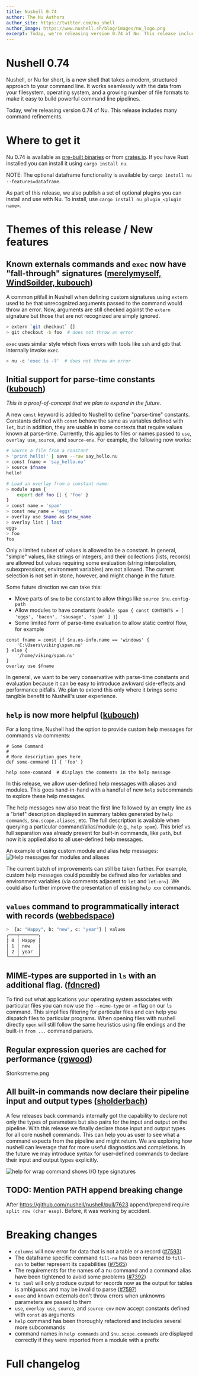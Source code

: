 ```yaml
---
title: Nushell 0.74
author: The Nu Authors
author_site: https://twitter.com/nu_shell
author_image: https://www.nushell.sh/blog/images/nu_logo.png
excerpt: Today, we're releasing version 0.74 of Nu. This release includes many command refinements.
---
```


# Nushell 0.74

Nushell, or Nu for short, is a new shell that takes a modern, structured approach to your command line. It works seamlessly with the data from your filesystem, operating system, and a growing number of file formats to make it easy to build powerful command line pipelines.

Today, we're releasing version 0.74 of Nu. This release includes many command refinements.

<!-- more -->

# Where to get it

Nu 0.74 is available as [pre-built binaries](https://github.com/nushell/nushell/releases/tag/0.74.0) or from [crates.io](https://crates.io/crates/nu). If you have Rust installed you can install it using `cargo install nu`.

NOTE: The optional dataframe functionality is available by `cargo install nu --features=dataframe`.

As part of this release, we also publish a set of optional plugins you can install and use with Nu. To install, use `cargo install nu_plugin_<plugin name>`.

# Themes of this release / New features

## Known externals commands and `exec` now have "fall-through" signatures ([merelymyself, WindSoilder, kubouch](https://github.com/nushell/nushell/pull/7527))

A common pitfall in Nushell when defining custom signatures using `extern` used to be that unrecognized arguments passed to the command would throw an error. Now, arguments are still checked against the `extern` signature but those that are not recognized are simply ignored.

```sh
> extern `git checkout` []
> git checkout -b foo  # does not throw an error
```

`exec` uses similar style which fixes errors with tools like `ssh` and `gdb` that internally invoke `exec`.

```sh
> nu -c 'exec ls -l'  # does not throw an error
```

## Initial support for parse-time constants ([kubouch](https://github.com/nushell/nushell/pull/7436))

_This is a proof-of-concept that we plan to expand in the future._

A new `const` keyword is added to Nushell to define "parse-time" constants. Constants defined with `const` behave the same as variables defined with `let`, but in addition, they are usable in some contexts that require values known at parse-time. Currently, this applies to files or names passed to `use`, `overlay use`, `source`, and `source-env`. For example, the following now works:

```sh
# Source a file from a constant
> 'print hello!' | save --raw say_hello.nu
> const fname = 'say_hello.nu'
> source $fname
hello!
```

```sh
# Load an overlay from a constant name:
> module spam {
	export def foo [] { 'foo' }
}
> const name = 'spam'
> const new_name = 'eggs'
> overlay use $name as $new_name
> overlay list | last
eggs
> foo
foo
```

Only a limited subset of values is allowed to be a constant. In general, "simple" values, like strings or integers, and their collections (lists, records) are allowed but values requiring some evaluation (string interpolation, subexpressions, environment variables) are not allowed. The current selection is not set in stone, however, and might change in the future.

Some future direction we can take this:

- Move parts of `$nu` to be constant to allow things like `source $nu.config-path`
- Allow modules to have constants (`module spam { const CONTENTS = [ 'eggs', 'bacon', 'sausage', 'spam' ] }`)
- Some limited form of parse-time evaluation to allow static control flow, for example

```
const fname = const if $nu.os-info.name == 'windows' {
    'C:\Users\viking\spam.nu'
} else {
    '/home/viking/spam.nu'
}
overlay use $fname
```

In general, we want to be very conservative with parse-time constants and evaluation because it can be easy to introduce awkward side-effects and performance pitfalls. We plan to extend this only where it brings some tangible benefit to Nushell's user experience.

## `help` is now more helpful ([kubouch](https://github.com/nushell/nushell/pull/7611))

For a long time, Nushell had the option to provide custom help messages for commands via comments:

```
# Some Command
#
# More description goes here
def some-command [] { 'foo' }

help some-command  # displays the comments in the help message
```

In this release, we allow user-defined help messages with aliases and modules. This goes hand-in-hand with a handful of new `help` subcommands to explore these help messages.

The help messages now also treat the first line followed by an empty line as a "brief" description displayed in summary tables generated by `help commands`, `$nu.scope.aliases`, etc. The full description is available when querying a particular command/alias/module (e.g., `help spam`). This brief vs. full separation was already present for built-in commands, like `path`, but now it is applied also to all user-defined help messages.

An example of using custom module and alias help messages:
![Help messages for modules and aliases](../assets/images/0_74_new_help.png)

The current batch of improvements can still be taken further. For example, custom help messages could possibly be defined also for variables and environment variables (via comments adjacent to `let` and `let-env`). We could also further improve the presentation of existing `help xxx` commands.

## `values` command to programmatically interact with records ([webbedspace](https://github.com/nushell/nushell/pull/7583))

```sh
>  {a: "Happy", b: "new", c: "year"} | values
╭───┬───────╮
│ 0 │ Happy │
│ 1 │ new   │
│ 2 │ year  │
╰───┴───────╯
```

## MIME-types are supported in `ls` with an additional flag. ([fdncred](https://github.com/nushell/nushell/pull/7616))

To find out what applications your operating system associates with particular files you can now use the `--mime-type` or `-m` flag on our `ls` command.
This simplifies filtering for particular files and can help you dispatch files to particular programs.
When opening files with nushell directly `open` will still follow the same heuristics using file endings and the built-in `from ...` command parsers.

## Regular expression queries are cached for performance ([rgwood](https://github.com/nushell/nushell/pull/7587))

Stonksmeme.png

## All built-in commands now declare their pipeline input and output types ([sholderbach](https://github.com/nushell/nushell/pull/7532))

A few releases back commands internally got the capability to declare not only the types of parameters but also pairs for the input and output on the pipeline.
With this release we finally declare those input and output types for all core nushell commands.
This can help you as user to see what a command expects from the pipeline and might return.
We are exploring how nushell can leverage that for more useful diagnostics and completions. In the future we may introduce syntax for user-defined commands to declare their input and output types explicitly.

![help for wrap command shows I/O type signatures](../assets/images/0_74_io_signatures.png)

## TODO: Mention PATH append breaking change

After https://github.com/nushell/nushell/pull/7623 append/prepend require `split row (char esep)`. Before, it was working by accident.

# Breaking changes

- `columns` will now error for data that is not a table or a record ([#7593](https://github.com/nushell/nushell/pull/7593))
- The dataframe specific command `fill-na` has been renamed to `fill-nan` to better represent its capabilities ([#7565](https://github.com/nushell/nushell/pull/7565))
- The requirements for the names of a nu command and a command alias have been tightened to avoid some problems ([#7392](https://github.com/nushell/nushell/pull/7392))
- `to toml` will only produce output for records now as the output for tables is ambiguous and may be invalid to parse ([#7597](https://github.com/nushell/nushell/pull/7597))
- `exec` and known externals don't throw errors when unknowns parameters are passed to them
- `use`, `overlay use`, `source`, and `source-env` now accept constants defined with `const` as arguments
- `help` command has been thoroughly refactored and includes several more subcommands
- command names in `help commands` and `$nu.scope.commands` are displayed correctly if they were imported from a module with a prefix

# Full changelog
